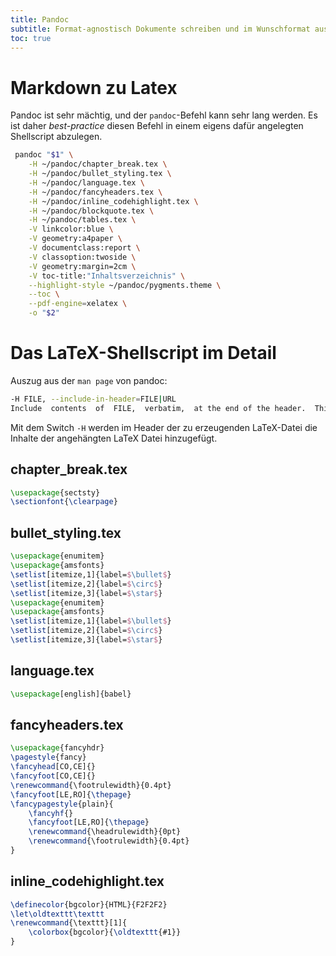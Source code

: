 ```yaml
---
title: Pandoc 
subtitle: Format-agnostisch Dokumente schreiben und im Wunschformat ausgeben. Ein kleines "Träumle" meinerseits wird durch pandoc wahr.
toc: true
---
```


# Markdown zu Latex

Pandoc ist sehr mächtig, und der `pandoc`-Befehl kann sehr lang werden. Es ist daher *best-practice* diesen Befehl in einem eigens dafür angelegten Shellscript abzulegen.

```bash
 pandoc "$1" \
  	-H ~/pandoc/chapter_break.tex \
  	-H ~/pandoc/bullet_styling.tex \
  	-H ~/pandoc/language.tex \
  	-H ~/pandoc/fancyheaders.tex \
  	-H ~/pandoc/inline_codehighlight.tex \
  	-H ~/pandoc/blockquote.tex \
 	-H ~/pandoc/tables.tex \
 	-V linkcolor:blue \
 	-V geometry:a4paper \
 	-V documentclass:report \
 	-V classoption:twoside \
 	-V geometry:margin=2cm \
 	-V toc-title:"Inhaltsverzeichnis" \
	--highlight-style ~/pandoc/pygments.theme \
 	--toc \
 	--pdf-engine=xelatex \
 	-o "$2"
```

# Das LaTeX-Shellscript im Detail

Auszug aus der `man page` von pandoc: 

```bash
-H FILE, --include-in-header=FILE|URL
Include  contents  of  FILE,  verbatim,  at the end of the header.  This can be used, for example, to include special CSS or JavaScript in HTML documents.  This option can be used repeatedly to include multiple files in the header.  They will be included in the order specified.  Implies --standalone.
```

Mit dem Switch `-H` werden im Header der zu erzeugenden LaTeX-Datei die Inhalte der angehängten LaTeX Datei hinzugefügt.

## chapter_break.tex

```latex
\usepackage{sectsty}
\sectionfont{\clearpage}
```

## bullet_styling.tex

```latex
\usepackage{enumitem}
\usepackage{amsfonts}
\setlist[itemize,1]{label=$\bullet$}
\setlist[itemize,2]{label=$\circ$}
\setlist[itemize,3]{label=$\star$}
\usepackage{enumitem}
\usepackage{amsfonts}
\setlist[itemize,1]{label=$\bullet$}
\setlist[itemize,2]{label=$\circ$}
\setlist[itemize,3]{label=$\star$}
```

## language.tex

```latex
\usepackage[english]{babel}
```

## fancyheaders.tex

```latex
\usepackage{fancyhdr}
\pagestyle{fancy}
\fancyhead[CO,CE]{}
\fancyfoot[CO,CE]{}
\renewcommand{\footrulewidth}{0.4pt}
\fancyfoot[LE,RO]{\thepage}
\fancypagestyle{plain}{
    \fancyhf{}
    \fancyfoot[LE,RO]{\thepage}
    \renewcommand{\headrulewidth}{0pt}
    \renewcommand{\footrulewidth}{0.4pt}
}
```

## inline_codehighlight.tex

```latex
\definecolor{bgcolor}{HTML}{F2F2F2}
\let\oldtexttt\texttt
\renewcommand{\texttt}[1]{
    \colorbox{bgcolor}{\oldtexttt{#1}}
}
```
